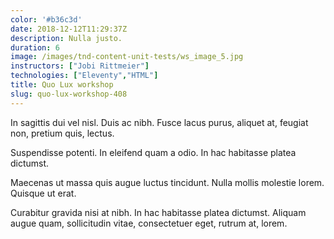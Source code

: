 ```yaml
---
color: '#b36c3d'
date: 2018-12-12T11:29:37Z
description: Nulla justo.
duration: 6
image: /images/tnd-content-unit-tests/ws_image_5.jpg
instructors: ["Jobi Rittmeier"]
technologies: ["Eleventy","HTML"]
title: Quo Lux workshop
slug: quo-lux-workshop-408
---
```

In sagittis dui vel nisl. Duis ac nibh. Fusce lacus purus, aliquet at, feugiat non, pretium quis, lectus.

Suspendisse potenti. In eleifend quam a odio. In hac habitasse platea dictumst.

Maecenas ut massa quis augue luctus tincidunt. Nulla mollis molestie lorem. Quisque ut erat.

Curabitur gravida nisi at nibh. In hac habitasse platea dictumst. Aliquam augue quam, sollicitudin vitae, consectetuer eget, rutrum at, lorem.
